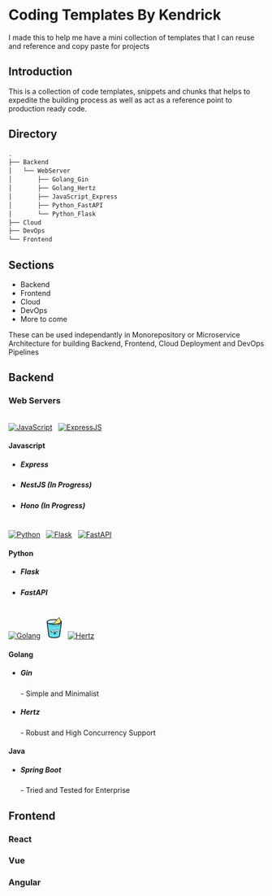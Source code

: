 # Coding Templates By Kendrick

<p>
  I made this to help me have a mini collection of templates that I can reuse and reference and copy paste for projects
</p>

## Introduction
<p>
  This is a collection of code templates, snippets and chunks that helps to expedite the building process as well as act as a reference point to production ready code.
</p>

## Directory
```bash
.
├── Backend
│   └── WebServer
│       ├── Golang_Gin
│       ├── Golang_Hertz
│       ├── JavaScript_Express
│       ├── Python_FastAPI
│       └── Python_Flask
├── Cloud
├── DevOps
└── Frontend
```

## Sections
- Backend
- Frontend
- Cloud
- DevOps
- More to come

<p>
  These can be used independantly in Monorepository or Microservice Architecture for building Backend, Frontend, Cloud Deployment and DevOps Pipelines
</p>

## Backend

### Web Servers

<br>
<a href="https://developer.mozilla.org/en-US/docs/Web/JavaScript"><img src="https://upload.wikimedia.org/wikipedia/commons/6/6a/JavaScript-logo.png" alt="JavaScript" height="40"/></a>&nbsp;&nbsp;
<a href="https://expressjs.com/"><img src="https://upload.wikimedia.org/wikipedia/commons/6/64/Expressjs.png" alt="ExpressJS" width="100"/></a>&nbsp;&nbsp;

#### Javascript
- <h5>Express</h5>
- <h5>NestJS (In Progress)</h5>
- <h5>Hono (In Progress)</h5>

<br>
<a href="https://www.python.org/"><img src="https://upload.wikimedia.org/wikipedia/commons/thumb/c/c3/Python-logo-notext.svg/1024px-Python-logo-notext.svg.png" alt="Python" height="40"/></a>&nbsp;&nbsp;
<a href="https://flask.palletsprojects.com/"><img src="https://upload.wikimedia.org/wikipedia/commons/3/3c/Flask_logo.svg" alt="Flask" width="100"/></a>&nbsp;&nbsp;
<a href="https://fastapi.tiangolo.com/"><img src="https://upload.wikimedia.org/wikipedia/commons/1/1a/FastAPI_logo.svg" alt="FastAPI" width="120"/></a>&nbsp;&nbsp;

#### Python
- <h5>Flask</h5>
- <h5>FastAPI</h5>

<br>
<a href="https://go.dev/"><img src="https://upload.wikimedia.org/wikipedia/commons/0/05/Go_Logo_Blue.svg" alt="Golang" width="60"/></a>&nbsp;&nbsp;
<a href="https://gin-gonic.com/"><img src="https://raw.githubusercontent.com/gin-gonic/logo/master/color.png" alt="Gin" width="30"/></a>&nbsp;&nbsp;
<a href="https://github.com/cloudwego/hertz"><img src="https://avatars.githubusercontent.com/u/79236453?v=4" alt="Hertz" width="40"/></a>&nbsp;&nbsp;

#### Golang
- <h5>Gin</h5>
  - Simple and Minimalist
- <h5>Hertz</h5>
  - Robust and High Concurrency Support

#### Java
- <h5>Spring Boot</h5>
  - Tried and Tested for Enterprise

## Frontend

### React

### Vue

### Angular











